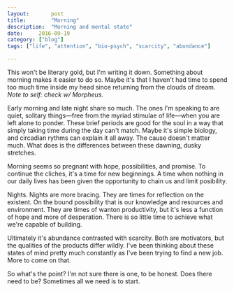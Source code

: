 ```yaml
---
layout:       post
title:        "Morning"
description:  "Morning and mental state"
date:     2016-09-19
category: ["blog"]
tags: ["life", "attention", "bio-psych", "scarcity", "abundance"]

---
```


This won't be literary gold, but I'm writing it down. Something about morning makes it easier to do so. Maybe it's that I haven't had time to spend too much time inside my head since returning from the clouds of dream. _Note to self: check w/ Morpheus._

Early morning and late night share so much. The ones I'm speaking to are quiet, solitary things&mdash;free from the myriad stimulae of life&mdash;when you are left alone to ponder. These brief periods are good for the soul in a way that simply taking time during the day can't match. Maybe it's simple biology, and circadian rythms can explain it all away. The cause doesn't matter much. What does is the differences between these dawning, dusky stretches.

Morning seems so pregnant with hope, possibilities, and promise. To continue the cliches, it's a time for new beginnings. A time when nothing in our daily lives has been given the opportunity to chain us and limit posibility.

Nights. Nights are more bracing. They are times for reflection on the existent. On the bound possibility that is our knowledge and resources and environment. They are times of wanton productivity, but it's less a function of hope and more of desperation. There is so little time to achieve what we're capable of building.

Ultimately it's abundance contrasted with scarcity. Both are motivators, but the qualities of the products differ wildly. I've been thinking about these states of mind pretty much constantly as I've been trying to find a new job. More to come on that.

So what's the point? I'm not sure there is one, to be honest. Does there need to be? Sometimes all we need is to start.
